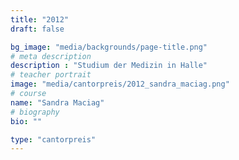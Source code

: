 ```yaml
---
title: "2012"
draft: false

bg_image: "media/backgrounds/page-title.png"
# meta description
description : "Studium der Medizin in Halle"
# teacher portrait
image: "media/cantorpreis/2012_sandra_maciag.png"
# course
name: "Sandra Maciag"
# biography
bio: ""

type: "cantorpreis"
---
```

